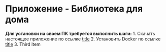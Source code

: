 # Приложение - Библиотека для дома

**Для установки на своем ПК требуется выполнить шаги:**
	1. Скачать  настоящее приложение по ссылке [title](https://github.com/spbproger/Library_stn.git)
  2. Установить Docker по ссылке [title](https://desktop.docker.com/win/main/amd64/Docker%20Desktop%20Installer.exe?utm_source=docker&utm_medium=webreferral&utm_campaign=dd-smartbutton&utm_location=module)
  3. Third item
